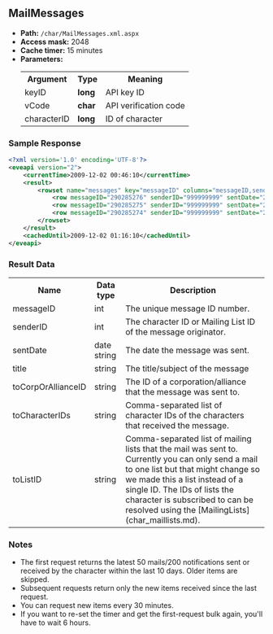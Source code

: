 ## MailMessages

* __Path:__ ``/char/MailMessages.xml.aspx``
* __Access mask:__ 2048
* __Cache timer:__ 15 minutes
* __Parameters:__
    <table>
        <tbody>
            <tr>
                <th>Argument</th>
                <th>Type</th>
                <th>Meaning</th>
            </tr>
            <tr>
                <td>keyID</td>
                <td><strong>long</strong></td>
                <td>API key ID</td>
            </tr>
            <tr>
                <td>vCode</td>
                <td><strong>char</strong></td>
                <td>API verification code</td>
            </tr>
            <tr>
                <td>characterID</td>
                <td><strong>long</strong></td>
                <td>ID of character</td>
            </tr>
        </tbody>
    </table>

### Sample Response

```xml
<?xml version='1.0' encoding='UTF-8'?>
<eveapi version="2">
    <currentTime>2009-12-02 00:46:10</currentTime>
    <result>
        <rowset name="messages" key="messageID" columns="messageID,senderID,sentDate,title,toCorpOrAllianceID,toCharacterIDs,toListID">
            <row messageID="290285276" senderID="999999999" sentDate="2009-12-01 01:04:00" title="Corp mail" toCorpOrAllianceID="999999999" toCharacterIDs="" toListID="" />
            <row messageID="290285275" senderID="999999999" sentDate="2009-12-01 01:04:00" title="Personal mail" toCorpOrAllianceID="" toCharacterIDs="999999999" toListID="" />
            <row messageID="290285274" senderID="999999999" sentDate="2009-12-01 01:04:00" title="Message to mailing list" toCorpOrAllianceID="" toCharacterIDs="" toListID="999999999" />
        </rowset>
    </result>
    <cachedUntil>2009-12-02 01:16:10</cachedUntil>
</eveapi>
```  

### Result Data

<table>
    <tbody>
        <tr>
            <th>Name</th>
            <th>Data type</th>
            <th>Description</th>
        </tr>
        <tr>
            <td>messageID</td>
            <td>int</td>
            <td>The unique message ID number.</td>
        </tr>
        <tr>
            <td>senderID</td>
            <td>int</td>
            <td>The character ID or Mailing List ID of the message originator.</td>
        </tr>
		<tr>
            <td>sentDate</td>
            <td>date string</td>
            <td>The date the message was sent.</td>
        </tr>
		<tr>
            <td>title</td>
            <td>string</td>
            <td>The title/subject of the message</td>
        </tr>
		<tr>
            <td>toCorpOrAllianceID</td>
            <td>string</td>
            <td>The ID of a corporation/alliance that the message was sent to.</td>
        </tr>
		<tr>
            <td>toCharacterIDs</td>
            <td>string</td>
            <td>Comma-separated list of character IDs of the characters that received the message.</td>
        </tr>
		<tr>
            <td>toListID</td>
            <td>string</td>
            <td>Comma-separated list of mailing lists that the mail was sent to. Currently you can only send a mail to one list but that might change so we made this a list instead of a single ID. The IDs of lists the character is subscribed to can be resolved using the [MailingLists](char_maillists.md).</td>
        </tr>
    </tbody>
</table>

### Notes

* The first request returns the latest 50 mails/200 notifications sent or received by the character within the last 10 days. Older items are skipped.
* Subsequent requests return only the new items received since the last request.
* You can request new items every 30 minutes.
* If you want to re-set the timer and get the first-request bulk again, you'll have to wait 6 hours.